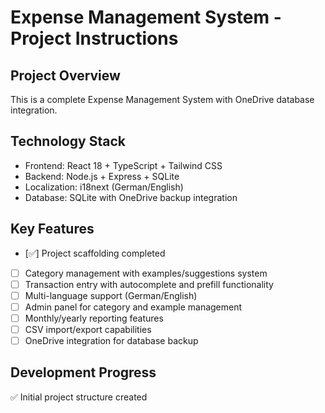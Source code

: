 # Expense Management System - Project Instructions

## Project Overview
This is a complete Expense Management System with OneDrive database integration.

## Technology Stack
- Frontend: React 18 + TypeScript + Tailwind CSS
- Backend: Node.js + Express + SQLite
- Localization: i18next (German/English)
- Database: SQLite with OneDrive backup integration

## Key Features
- [✅] Project scaffolding completed
- [ ] Category management with examples/suggestions system
- [ ] Transaction entry with autocomplete and prefill functionality
- [ ] Multi-language support (German/English)
- [ ] Admin panel for category and example management
- [ ] Monthly/yearly reporting features
- [ ] CSV import/export capabilities
- [ ] OneDrive integration for database backup

## Development Progress
✅ Initial project structure created